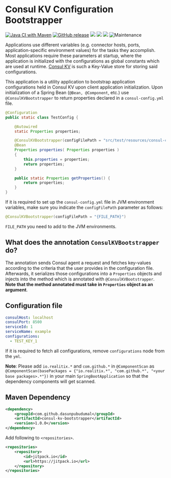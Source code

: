 # Consul KV Configuration Bootstrapper

[![Java CI with Maven](https://github.com/dasunpubudumal/consul-kv-bootstrapper/actions/workflows/maven.yml/badge.svg?branch=master)](https://github.com/dasunpubudumal/consul-kv-bootstrapper/actions/workflows/maven.yml) [![GitHub release](https://img.shields.io/github/release/dasunpubudumal/consul-kv-bootstrapper?include_prereleases=&sort=semver)](https://github.com/dasunpubudumal/consul-kv-bootstrapper/releases/) ![](https://jitpack.io/v/dasunpubudumal/consul-kv-bootstrapper.svg) ![](https://img.shields.io/github/license/dasunpubudumal/consul-kv-bootstrapper) ![](https://img.shields.io/github/issues/dasunpubudumal/consul-kv-bootstrapper) ![Maintenance](https://img.shields.io/badge/Maintained%3F-yes-green.svg)


Applications use different variables (e.g. connector hosts, ports, application-specific environment values)
for the tasks they accomplish. Most applications require these parameters at startup, where the application is
initialized with the configurations as global constants which are used at runtime. [Consul KV](https://www.consul.io/docs/dynamic-app-config/kv) is such a Key-Value store
for storing said configurations.

This application is a utility application to bootstrap application configurations held 
in Consul KV upon client application initialization. Upon initialization of a Spring Bean (`@Bean, @Component`, etc.) use `@ConsulKVBootstrapper` to return properties declared in a `consul-config.yml` file. 

```java
@Configuration
public static class TestConfig {

    @Autowired
    static Properties properties;

    @ConsulKVBootstrapper(configFilePath = "src/test/resources/consul-config.yml")
    @Bean
    Properties properties( Properties properties )
    {
        this.properties = properties;
        return properties;
    }

    public static Properties getProperties() {
        return properties;
    }
}
```

If it is required to set up the `consul-config.yml` file in JVM environment variables, make sure you indicate the `configFilePath` parameter as follows:

```java
@ConsulKVBootstrapper(configFilePath = "{FILE_PATH}")
```

`FILE_PATH` you need to add to the JVM environments.

## What does the annotation `ConsulKVBootstrapper` do?

The annotation sends Consul agent a request and fetches key-values according to the 
criteria that the user provides in the configuration file. Afterwards, it serializes those
configurations into a `Properties` objects and injects into the method which is annotated with 
`@ConsulKVBootstrapper`. **Note that the method annotated must take in `Properties` object as an argument**.


## Configuration file

```yaml
consulHost: localhost
consulPort: 8500
serviceId: 1
serviceName: example
configurations:
  - TEST_KEY_1

```

If it is required to fetch all configurations, remove `configurations` node from the `yml`.

**Note**: Please add `io.realitix.*` and `com.github.*` in `@ComponentScan` as `@ComponentScan(basePackages = {"io.realitix.*", "com.github.*", "<your base packages>.*"})` in your main `SpringBootApplication` so that the dependency components will get scanned. 

## Maven Dependency

```xml
<dependency>
    <groupId>com.github.dasunpubudumal</groupId>
    <artifactId>consul-kv-bootstrapper</artifactId>
    <version>1.0.0</version>
</dependency>
```

Add following to `<repositories>`.

```xml
<repositories>
    <repository>
        <id>jitpack.io</id>
        <url>https://jitpack.io</url>
    </repository>
</repositories>
```
